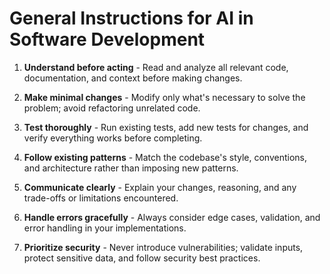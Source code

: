 # General Instructions for AI in Software Development

1. **Understand before acting** - Read and analyze all relevant code, documentation, and context before making changes.

2. **Make minimal changes** - Modify only what's necessary to solve the problem; avoid refactoring unrelated code.

3. **Test thoroughly** - Run existing tests, add new tests for changes, and verify everything works before completing.

4. **Follow existing patterns** - Match the codebase's style, conventions, and architecture rather than imposing new patterns.

5. **Communicate clearly** - Explain your changes, reasoning, and any trade-offs or limitations encountered.

6. **Handle errors gracefully** - Always consider edge cases, validation, and error handling in your implementations.

7. **Prioritize security** - Never introduce vulnerabilities; validate inputs, protect sensitive data, and follow security best practices.
